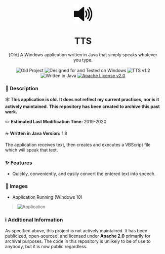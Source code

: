 <p align="center">
    <img align="center" src="https://raw.githubusercontent.com/Minimunch57/TTS/main/src/me/mw/resources/Speaker%20Icon.png">
    <br>
    <h1 align="center">TTS</h1>
</p>
<p align="center">
    [Old] A Windows application written in Java that simply speaks whatever you type.
    <br><br>
    <img src="https://img.shields.io/badge/⚠%20Old%20Project-darkred" alt="Old Project">
    <img src="https://img.shields.io/badge/designed for-windows-blue?style=flat&logo=windows" alt="Designed for and Tested on Windows">
    <img src="https://img.shields.io/badge/version-1.2-blue" alt="TTS v1.2">
    <img src="https://img.shields.io/badge/language-java-F58219?logo=oracle" alt="Written in Java">
    <a target="_blank" href="https://github.com/Minimunch57/Project-O.N.E.-Controller/blob/main/LICENSE"><img src="https://img.shields.io/badge/license-Apache%202.0-yellow" alt="Apache License v2.0"></a>
</p>

### 📃 Description
🕸️  __This application is old.__
__It does not reflect my current practices, nor is it actively maintained.__
__This repository has been created to archive this past work.__

✏️  __Estimated Last Modification Time:__  2019-2020

☕  __Written in Java Version:__  1.8

The application receives text, then creates and executes a VBScript file which will speak that text.

### ✨ Features
- Quickly, conveniently, and easily convert the entered text into speech.

### 📸 Images
- Application Running (Windows 10)

>![Application](https://github.com/Minimunch57/TTS/assets/43156167/223cfdc4-dc4e-4993-b95a-ff2f5d3f7a01)

### ℹ️ Additional Information
As specified above, this project is not actively maintained.
It has been publicized, open-sourced, and licensed under  __Apache 2.0__  primarily for archival purposes.
The code in this repository is unlikely to be of use to anybody, but it is now public regardless.